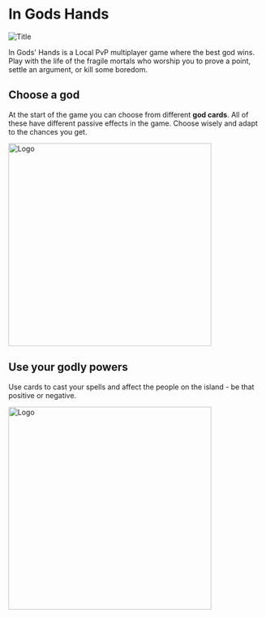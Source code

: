 # In Gods Hands

![Title](https://user-images.githubusercontent.com/31854308/219776035-36e5d38c-53eb-4dd0-9c90-16e2fd858c2e.png)

In Gods' Hands is a  Local PvP multiplayer game where the best god wins. Play with the life of the fragile mortals who worship you to prove a point, settle an argument, or kill some boredom.

<h2> Choose a god </h2>
  <p align="left">
At the start of the game you can choose from different <b>god cards</b>. All of these have different passive effects in the game. Choose wisely and adapt to the chances you get.
</p>

<p align="left">
<img src="https://user-images.githubusercontent.com/31854308/219780446-1923f065-4364-49fc-9fec-3a77ccc7a900.png" alt="Logo" width="400" height="400">
</p>

<h2> Use your godly powers </h2>
Use cards to cast your spells and affect the people on the island -  be that positive or negative.
<p align="left">
  <img src="https://user-images.githubusercontent.com/31854308/219783995-0df4d8b1-1818-45e3-ae1a-e72ed9302222.png" alt="Logo" width="400" height="400">
</p>
